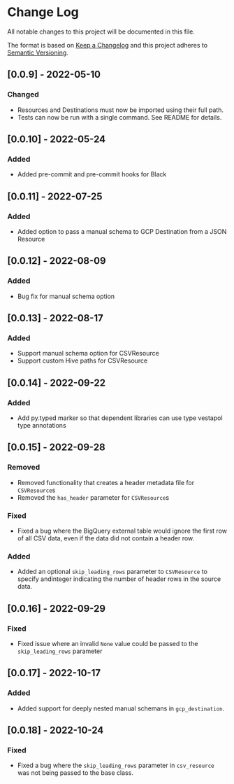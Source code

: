 # Change Log

All notable changes to this project will be documented in this file.

The format is based on [Keep a Changelog](http://keepachangelog.com/)
and this project adheres to [Semantic Versioning](http://semver.org/).

## [0.0.9] - 2022-05-10

### Changed

- Resources and Destinations must now be imported using their full path.
- Tests can now be run with a single command. See README for details.

## [0.0.10] - 2022-05-24

### Added

- Added pre-commit and pre-commit hooks for Black

## [0.0.11] - 2022-07-25

### Added

- Added option to pass a manual schema to GCP Destination from a JSON Resource

## [0.0.12] - 2022-08-09

### Added

- Bug fix for manual schema option

## [0.0.13] - 2022-08-17

### Added

- Support manual schema option for CSVResource
- Support custom Hive paths for CSVResource

## [0.0.14] - 2022-09-22

### Added

- Add py.typed marker so that dependent libraries can use type vestapol type annotations

## [0.0.15] - 2022-09-28

### Removed

- Removed functionality that creates a header metadata file for `CSVResource`s
- Removed the `has_header` parameter for `CSVResource`s

### Fixed
- Fixed a bug where the BigQuery external table would ignore the first row of all CSV data, even if the data did not contain a header row.

### Added
- Added an optional `skip_leading_rows` parameter to `CSVResource` to specify andinteger indicating the number of header rows in the source data.

## [0.0.16] - 2022-09-29

### Fixed
- Fixed issue where an invalid `None` value could be passed to the `skip_leading_rows` parameter

## [0.0.17] - 2022-10-17

### Added
- Added support for deeply nested manual schemans in `gcp_destination`.

## [0.0.18] - 2022-10-24

### Fixed
- Fixed a bug where the `skip_leading_rows` parameter in  `csv_resource` was not being passed to the base class.
